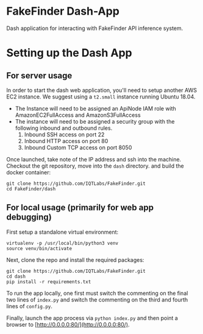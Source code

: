 # FakeFinder Dash-App

Dash application for interacting with FakeFinder API inference system.


# Setting up the Dash App

## For server usage

In order to start the dash web application, you'll need to setup another AWS EC2 instance.
We suggest using a `t2.small` instance running Ubuntu 18.04.

* The Instance will need to be assigned an ApiNode IAM role with AmazonEC2FullAccess and AmazonS3FullAccess
* The instance will need to be assigned a security group with the following inbound and outbound rules.
  1.  Inbound SSH access on port 22
  2.  Inbound HTTP access on port 80
  3.  Inbound Custom TCP access on port 8050

Once launched, take note of the IP address and ssh into the machine.
Checkout the git repository, move into the `dash` directory. and build the docker container:
```
git clone https://github.com/IQTLabs/FakeFinder.git
cd FakeFinder/dash
```


## For local usage (primarily for web app debugging)

First setup a standalone virtual environment:
```
virtualenv -p /usr/local/bin/python3 venv
source venv/bin/activate
```

Next, clone the repo and install the required packages:
```
git clone https://github.com/IQTLabs/FakeFinder.git
cd dash
pip install -r requirements.txt
```

To run the app locally, one first must switch the commenting on the final two lines of `index.py`
and switch the commenting on the third and fourth lines of `config.py`.

Finally, launch the app process via `python index.py` 
and then point a browser to [http://0.0.0.0:80/](http://0.0.0.0:80/).
